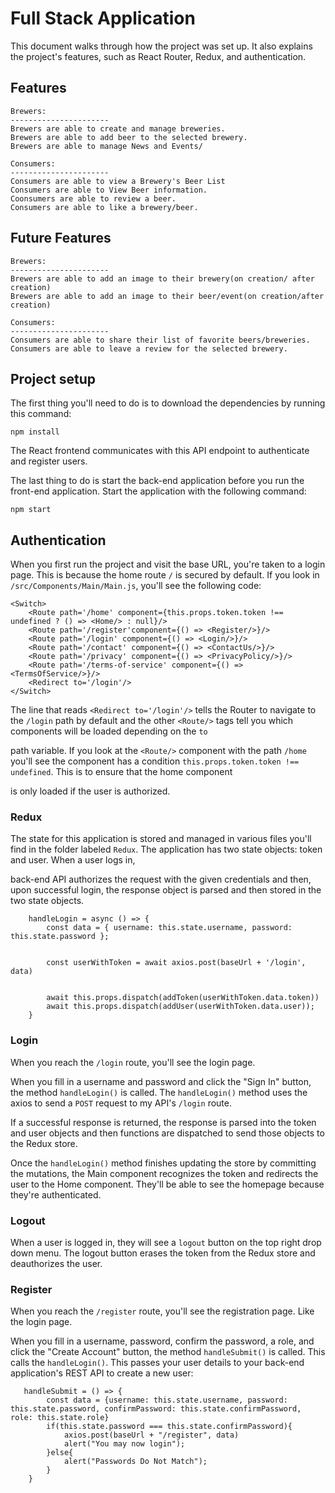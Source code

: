# Full Stack Application 

This document walks through how the project was set up. It also explains the project's features, such as React Router, Redux, and authentication.
## Features 

```
Brewers: 
----------------------
Brewers are able to create and manage breweries.
Brewers are able to add beer to the selected brewery.
Brewers are able to manage News and Events/

Consumers: 
----------------------
Consumers are able to view a Brewery's Beer List
Consumers are able to View Beer information.
Coonsumers are able to review a beer. 
Consumers are able to like a brewery/beer. 
```
## Future Features
```
Brewers: 
----------------------
Brewers are able to add an image to their brewery(on creation/ after creation)
Brewers are able to add an image to their beer/event(on creation/after creation)

Consumers: 
----------------------
Consumers are able to share their list of favorite beers/breweries.
Consumers are able to leave a review for the selected brewery. 
```
## Project setup

The first thing you'll need to do is to download the dependencies by running this command:

```
npm install
```


The React frontend communicates with this API endpoint to authenticate and register users.

The last thing to do is start the back-end application before you run the front-end application. Start the application with the following command:

```
npm start
```

## Authentication

When you first run the project and visit the base URL, you're taken to a login page. This is because the home route `/` is secured by default. If you look in `/src/Components/Main/Main.js`, you'll see the following code:

```
<Switch> 
    <Route path='/home' component={this.props.token.token !== undefined ? () => <Home/> : null}/>
    <Route path='/register'component={() => <Register/>}/>
    <Route path='/login' component={() => <Login/>}/>
    <Route path='/contact' component={() => <ContactUs/>}/>
    <Route path='/privacy' component={() => <PrivacyPolicy/>}/>
    <Route path='/terms-of-service' component={() => <TermsOfService/>}/>
    <Redirect to='/login'/>
</Switch>   
```

The line that reads `<Redirect to='/login'/>` tells the Router to navigate to the `/login` path by default and the other `<Route/>` tags tell you which components will be loaded depending on the `to`

path variable. If you look at the `<Route/>` component with the path `/home` you'll see the component has a condition `this.props.token.token !== undefined`. This is to ensure that the home component

is only loaded if the user is authorized.



### Redux

The state for this application is stored and managed in various files you'll find in the folder labeled `Redux`. The application has two state objects: token and user. When a user logs in, 

back-end API authorizes the request with the given credentials and then, upon successful login, the response object is parsed and then stored in the two state objects.
```
    handleLogin = async () => {
        const data = { username: this.state.username, password: this.state.password };
        

        const userWithToken = await axios.post(baseUrl + '/login', data)

    
        await this.props.dispatch(addToken(userWithToken.data.token))
        await this.props.dispatch(addUser(userWithToken.data.user));
    }
```
### Login

When you reach the `/login` route, you'll see the login page.

When you fill in a username and password and click the "Sign In" button, the method `handleLogin()` is called. The `handleLogin()` method uses the axios to send a `POST` request to my API's `/login` route.

If a successful response is returned, the response is parsed into the token and user objects and then functions are dispatched to send those objects to the Redux store.



Once the `handleLogin()` method finishes updating the store by committing the mutations, the Main component recognizes the token and redirects the user to the Home component. They'll be able to see the homepage because they're authenticated.

### Logout

When a user is logged in, they will see a `logout` button on the top right drop down menu. The logout button erases the token from the Redux store and deauthorizes the user.



### Register

When you reach the `/register` route, you'll see the registration page. Like the login page.

When you fill in a username, password, confirm the password, a role, and click the "Create Account" button, the method `handleSubmit()` is called. This calls the `handleLogin()`. This passes  your user details to your back-end application's REST API to create a new user:

```
   handleSubmit = () => {
        const data = {username: this.state.username, password: this.state.password, confirmPassword: this.state.confirmPassword, role: this.state.role}
        if(this.state.password === this.state.confirmPassword){
            axios.post(baseUrl + "/register", data)
            alert("You may now login");
        }else{
            alert("Passwords Do Not Match");
        }
    }
```
